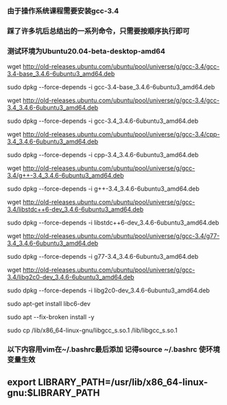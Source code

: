 ### 由于操作系统课程需要安装gcc-3.4
### 踩了许多坑后总结出的一系列命令，只需要按顺序执行即可
### 测试环境为Ubuntu20.04-beta-desktop-amd64

wget http://old-releases.ubuntu.com/ubuntu/pool/universe/g/gcc-3.4/gcc-3.4-base_3.4.6-6ubuntu3_amd64.deb

sudo dpkg --force-depends -i gcc-3.4-base_3.4.6-6ubuntu3_amd64.deb

wget http://old-releases.ubuntu.com/ubuntu/pool/universe/g/gcc-3.4/gcc-3.4_3.4.6-6ubuntu3_amd64.deb

sudo dpkg --force-depends -i gcc-3.4_3.4.6-6ubuntu3_amd64.deb 

wget http://old-releases.ubuntu.com/ubuntu/pool/universe/g/gcc-3.4/cpp-3.4_3.4.6-6ubuntu3_amd64.deb

sudo dpkg --force-depends -i cpp-3.4_3.4.6-6ubuntu3_amd64.deb 

wget http://old-releases.ubuntu.com/ubuntu/pool/universe/g/gcc-3.4/g++-3.4_3.4.6-6ubuntu3_amd64.deb

sudo dpkg --force-depends -i g++-3.4_3.4.6-6ubuntu3_amd64.deb

wget http://old-releases.ubuntu.com/ubuntu/pool/universe/g/gcc-3.4/libstdc++6-dev_3.4.6-6ubuntu3_amd64.deb

sudo dpkg --force-depends -i libstdc++6-dev_3.4.6-6ubuntu3_amd64.deb

wget http://old-releases.ubuntu.com/ubuntu/pool/universe/g/gcc-3.4/g77-3.4_3.4.6-6ubuntu3_amd64.deb

sudo dpkg --force-depends -i g77-3.4_3.4.6-6ubuntu3_amd64.deb

wget http://old-releases.ubuntu.com/ubuntu/pool/universe/g/gcc-3.4/libg2c0-dev_3.4.6-6ubuntu3_amd64.deb

sudo dpkg --force-depends -i libg2c0-dev_3.4.6-6ubuntu3_amd64.deb

sudo apt-get install libc6-dev

sudo apt --fix-broken install -y

sudo cp /lib/x86_64-linux-gnu/libgcc_s.so.1 /lib/libgcc_s.so.1

### 以下内容用vim在~/.bashrc最后添加 记得source ~/.bashrc 使环境变量生效
## export LIBRARY_PATH=/usr/lib/x86_64-linux-gnu:$LIBRARY_PATH
